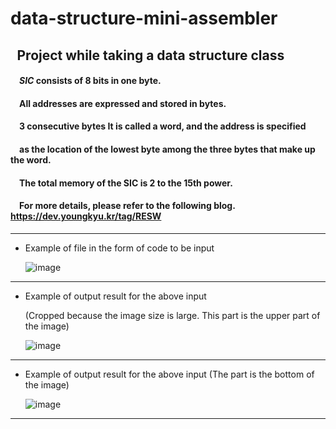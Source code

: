 # **data-structure-mini-assembler**
## &ensp;Project while taking a data structure class

#### &emsp;*SIC* consists of 8 bits in one byte.
#### &emsp;All addresses are expressed and stored in bytes.
#### &emsp;3 consecutive bytes It is called a word, and the address is specified
#### &emsp;as the location of the lowest byte among the three bytes that make up the word.
#### &emsp;The total memory of the SIC is 2 to the 15th power.
#### &emsp;For more details, please refer to the following blog. <https://dev.youngkyu.kr/tag/RESW>

---
- Example of file in the form of code to be input
  
  ![image](https://github.com/hanlee1899/Data_Structure...mini_assembler/assets/119660119/a982007e-1945-4ac4-a6bb-e764e19cd6cf)
---
- Example of output result for the above input

  (Cropped because the image size is large. This part is the upper part of the image)
  
  ![image](https://github.com/hanlee1899/Data_Structure...mini_assembler/assets/119660119/df410461-f825-4f2a-a2a3-460459f2f47d)
---
- Example of output result for the above input (The part is the bottom of the image)
  
  ![image](https://github.com/hanlee1899/Data_Structure...mini_assembler/assets/119660119/24bcd7e2-7218-491f-83b0-48cbe98e2fff)
---
